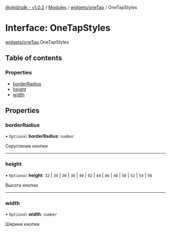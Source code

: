 [@vkid/sdk - v1.0.2](../README.md) / [Modules](../modules.md) / [widgets/oneTap](../modules/widgets_oneTap.md) / OneTapStyles

# Interface: OneTapStyles

[widgets/oneTap](../modules/widgets_oneTap.md).OneTapStyles

## Table of contents

### Properties

- [borderRadius](widgets_oneTap.OneTapStyles.md#borderradius)
- [height](widgets_oneTap.OneTapStyles.md#height)
- [width](widgets_oneTap.OneTapStyles.md#width)

## Properties

### borderRadius

• `Optional` **borderRadius**: `number`

Скругление кнопки

___

### height

• `Optional` **height**: ``32`` \| ``34`` \| ``36`` \| ``38`` \| ``40`` \| ``42`` \| ``44`` \| ``46`` \| ``48`` \| ``50`` \| ``52`` \| ``54`` \| ``56``

Высота кнопки

___

### width

• `Optional` **width**: `number`

Ширина кнопки
